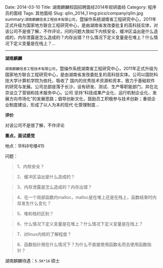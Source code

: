 Date: 2014-03-10
Title: 湖南麒麟校园招聘面经2014年软研面经
Category: 程序员的面经
Tags: 其他面经
Slug: qilin_2014_1
Img:pics/company/qilin.jpg
summary:`湖南麒麟信息工程技术有限公司`，暨操作系统湖南省工程研究中心，2011年正式升级为国家地方联合工程研究中心，是由湖南省发改委批复的高科技实体，对该公司不是很了解，不作评论，问的问题大致如下内核安全，缓冲区溢出是什么造成的，内存泄露是怎么造成的？内存出错？什么情况下定义变量是在堆上？什么情况下定义变量是在栈上？...

----------

**湖南麒麟**

`湖南麒麟信息工程技术有限公司`，暨操作系统湖南省工程研究中心，2011年正式升级为国家地方联合工程研究中心，是由湖南省发改委批复的高科技实体。公司以国防科技大学计算机学院为依托，吸收了 国内的优秀技术资源和资本，致力于基础软件的研究与发展。公司总部座落于长沙，设有研发、测试、生产等职能部门，并在北京设立了营销和技术服务中心。公司 坚持“科技成果产业化、运行机制企业化、发展方向市场化”的发展思路；倡导创新文化，鼓励员工积极参与技术创新；重视企业制度建设，形成了以人为本的现代 化管理制度...

**评价**

对该公司不是很了解，不作评论


**重点，面试感觉**

地点：华科8号楼415

问题：

>1、内核安全？

>2、缓冲区溢出是什么造成的？

>3、内存泄露是怎么造成的？内存出错？

>4、在一个局部函数内malloc，malloc是在堆上还是在栈上，函数结束时内存发生什么变化？

>5、堆和栈的区别？

>6、什么情况下定义变量是在堆上？什么情况下定义变量是在栈上？

>7、对linux内核的了解程度？

>8、函数指针用在什么情况下？为什么不直接使用函数名而去使用函数指针？

湖南麒麟待遇：`5.5K*16` 硕士